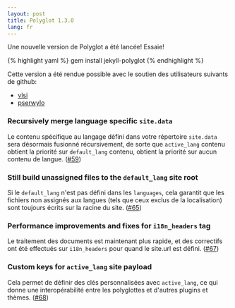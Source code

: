 ```yaml
---
layout: post
title: Polyglot 1.3.0
lang: fr
---
```


Une nouvelle version de Polyglot a été lancée! Essaie!

{% highlight yaml %}
gem install jekyll-polyglot
{% endhighlight %}

Cette version a été rendue possible avec le soutien des utilisateurs suivants de github:
* [vlsi](https://github.com/vlsi)
* [pserwylo](https://github.com/pserwylo)

### Recursively merge language specific `site.data`
Le contenu spécifique au langage défini dans votre répertoire `site.data` sera désormais fusionné récursivement, de sorte que `active_lang` contenu obtient la priorité sur `default_lang` contenu, obtient la priorité sur aucun contenu de langue. ([#59](https://github.com/untra/polyglot/pull/59))

### Still build unassigned files to the `default_lang` site root
Si le `default_lang` n'est pas défini dans les `languages`, cela garantit que les fichiers non assignés aux langues (tels que ceux exclus de la localisation) sont toujours écrits sur la racine du site. ([#65](https://github.com/untra/polyglot/pull/65))

### Performance improvements and fixes for `i18n_headers` tag
Le traitement des documents est maintenant plus rapide, et des correctifs ont été effectués sur `i18n_headers` pour quand le site.url est défini. ([#67](https://github.com/untra/polyglot/pull/67))

### Custom keys for `active_lang` site payload
Cela permet de définir des clés personnalisées avec `active_lang`, ce qui donne une interopérabilité entre les polyglottes et d'autres plugins et thèmes. ([#68](https://github.com/untra/polyglot/pull/68))
